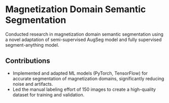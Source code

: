 # Magnetization Domain Semantic Segmentation

Conducted research in magnetization domain semantic segmentation using a novel adaptation of semi-supervised AugSeg model and fully supervised segment-anything model.

## Contributions
- Implemented and adapted ML models (PyTorch, TensorFlow) for accurate segmentation of magnetization domains, significantly reducing noise and artifacts.
- Led the manual labeling effort of 150 images to create a high-quality dataset for training and validation.
